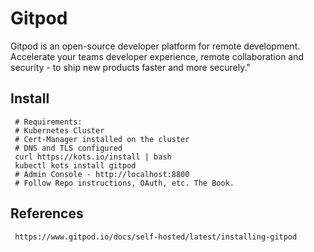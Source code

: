 Gitpod
=====

Gitpod is an open-source developer platform for remote development. Accelerate your 
teams developer experience, remote collaboration and security - to ship new products 
faster and more securely."

Install
--------

     # Requirements:
     # Kubernetes Cluster
     # Cert-Manager installed on the cluster
     # DNS and TLS configured
     curl https://kots.io/install | bash
     kubectl kots install gitpod
     # Admin Console - http://localhost:8800
     # Follow Repo instructions, OAuth, etc. The Book. 


References
----------

     https://www.gitpod.io/docs/self-hosted/latest/installing-gitpod